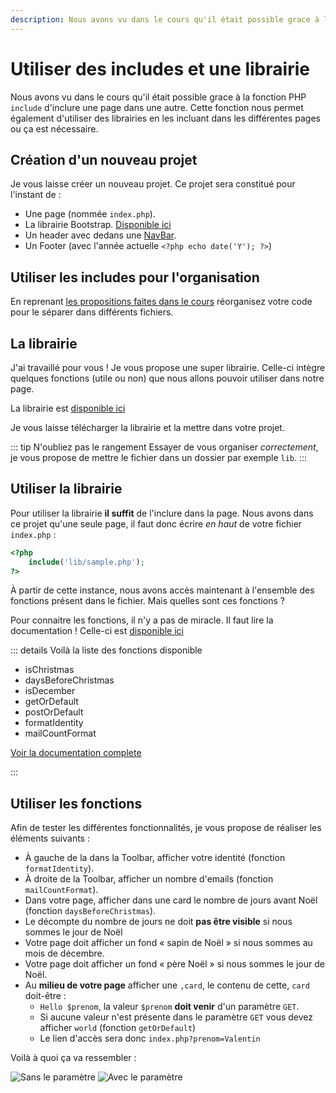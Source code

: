 ```yaml
---
description: Nous avons vu dans le cours qu'il était possible grace à la fonction PHP « include » d'inclure une page dans une autre. Cette fonction nous permet également d'utiliser des librairies en les incluant dans les différentes pages ou ça est nécessaire.
---
```


# Utiliser des includes et une librairie

Nous avons vu dans le cours qu'il était possible grace à la fonction PHP `include` d'inclure une page dans une autre. Cette fonction nous permet également d'utiliser des librairies en les incluant dans les différentes pages ou ça est nécessaire.

## Création d'un nouveau projet

Je vous laisse créer un nouveau projet. Ce projet sera constitué pour l'instant de :

- Une page (nommée `index.php`).
- La librairie Bootstrap. [Disponible ici](https://getbootstrap.com/docs/5.0/getting-started/introduction/)
- Un header avec dedans une [NavBar](https://getbootstrap.com/docs/5.0/components/navbar/).
- Un Footer (avec l'année actuelle `<?php echo date('Y'); ?>`)

## Utiliser les includes pour l'organisation

En reprenant [les propositions faites dans le cours](/tp/php/support.md#le-code) réorganisez votre code pour le séparer dans différents fichiers.

## La librairie

J'ai travaillé pour vous ! Je vous propose une super librairie. Celle-ci intègre quelques fonctions (utile ou non) que nous allons pouvoir utiliser dans notre page.

La librairie est <a target="_blank" download="sample.php" href="/demo/php/library/sample.php">disponible ici</a>

Je vous laisse télécharger la librairie et la mettre dans votre projet.

::: tip N'oubliez pas le rangement
Essayer de vous organiser _correctement_, je vous propose de mettre le fichier dans un dossier par exemple `lib`.
:::

## Utiliser la librairie

Pour utiliser la librairie **il suffit** de l'inclure dans la page. Nous avons dans ce projet qu'une seule page, il faut donc écrire _en haut_ de votre fichier `index.php` :

```php
<?php
    include('lib/sample.php');
?>
```

À partir de cette instance, nous avons accès maintenant à l'ensemble des fonctions présent dans le fichier. Mais quelles sont ces fonctions ?

Pour connaitre les fonctions, il n'y a pas de miracle. Il faut lire la documentation ! Celle-ci est <a target="_blank" href="/demo/php/library/phpdoc/build/index.html">disponible ici</a>

::: details Voilà la liste des fonctions disponible

- isChristmas
- daysBeforeChristmas
- isDecember
- getOrDefault
- postOrDefault
- formatIdentity
- mailCountFormat

<a target="_blank" href="/demo/php/library/phpdoc/build/index.html">Voir la documentation complete</a>

:::

## Utiliser les fonctions

Afin de tester les différentes fonctionnalités, je vous propose de réaliser les éléments suivants :

- À gauche de la dans la Toolbar, afficher votre identité (fonction `formatIdentity`).
- À droite de la Toolbar, afficher un nombre d'emails (fonction `mailCountFormat`).
- Dans votre page, afficher dans une card le nombre de jours avant Noël (fonction `daysBeforeChristmas`).
- Le décompte du nombre de jours ne doit **pas être visible** si nous sommes le jour de Noël
- Votre page doit afficher un fond « sapin de Noël » si nous sommes au mois de décembre.
- Votre page doit afficher un fond « père Noël » si nous sommes le jour de Noël.
- Au **milieu de votre page** afficher une `,card`, le contenu de cette, `card` doit-être :
  - `Hello $prenom`, la valeur `$prenom` **doit venir** d'un paramètre `GET`.
  - Si aucune valeur n'est présente dans le paramètre `GET` vous devez afficher `world` (fonction `getOrDefault`)
  - Le lien d'accès sera donc `index.php?prenom=Valentin`

Voilà à quoi ça va ressembler :

![Sans le paramètre](./res/lib_screen1.png)
![Avec le paramètre](./res/lib_screen2.png)

